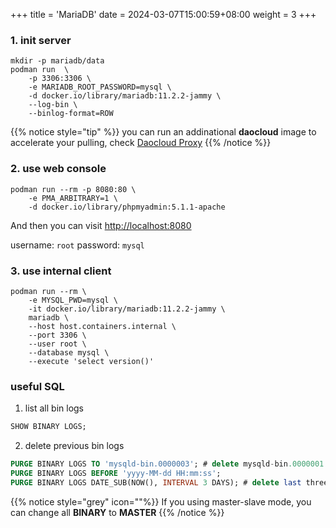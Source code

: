 +++
title = 'MariaDB'
date = 2024-03-07T15:00:59+08:00
weight = 3
+++



### 1. init server
```shell
mkdir -p mariadb/data
podman run  \
    -p 3306:3306 \
    -e MARIADB_ROOT_PASSWORD=mysql \
    -d docker.io/library/mariadb:11.2.2-jammy \
    --log-bin \
    --binlog-format=ROW
```

{{% notice style="tip" %}}
you can run an addinational **daocloud** image to accelerate your pulling, check [Daocloud Proxy](daocloud/index.html)
{{% /notice %}}

### 2. use web console

```shell
podman run --rm -p 8080:80 \
    -e PMA_ARBITRARY=1 \
    -d docker.io/library/phpmyadmin:5.1.1-apache
```
And then you can visit [http://localhost:8080](http://localhost:8080) 

username: `root` 
password: `mysql` 

### 3. use internal client 
```shell
podman run --rm \
    -e MYSQL_PWD=mysql \
    -it docker.io/library/mariadb:11.2.2-jammy \
    mariadb \
    --host host.containers.internal \
    --port 3306 \
    --user root \
    --database mysql \
    --execute 'select version()'
```

### useful SQL
1. list all bin logs
```sql
SHOW BINARY LOGS;
```

2. delete previous bin logs
```sql
PURGE BINARY LOGS TO 'mysqld-bin.0000003'; # delete mysqld-bin.0000001 and mysqld-bin.0000002
PURGE BINARY LOGS BEFORE 'yyyy-MM-dd HH:mm:ss';
PURGE BINARY LOGS DATE_SUB(NOW(), INTERVAL 3 DAYS); # delete last three days bin log file.
```

{{% notice style="grey" icon=""%}}
If you using master-slave mode, you can change all **BINARY** to **MASTER**
{{% /notice %}}